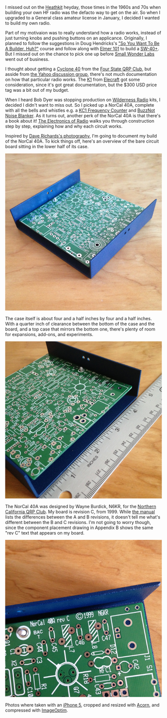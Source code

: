 <!--
title: Building my first HF radio
created: 6 May 2014 - 7:15 am
updated: 8 May 2014 - 5:38 am
publish: 8 May 2014
slug: norcal-40a
tags: building, radio
-->

I missed out on the [Heathkit][] heyday, those times in the 1960s and 70s when
building your own HF radio was the defacto way to get on the air. So when
I upgraded to a General class amateur license in January, I decided I wanted to
build my own radio.

Part of my motivaion was to really understand how a radio works, instead of
just turning knobs and pushing buttons on an applicance. Originally, I planned
to follow the suggestions in Doug Hendricks's ["So You Want To Be A Builder,
Huh?"][builder] course and follow along with [Elmer 101][] to build a
[SW-40+][].  But I missed out on the chance to pick one up before [Small Wonder
Labs][] went out of business.

I thought about getting a [Cyclone 40][] from the [Four State QRP Club][], but
asside from [the Yahoo discussion group][yahoo], there's not much documentation
on how that particular radio works. The [K1][] from [Elecraft][] got some
consideration, since it's got great documentation, but the $300 USD price tag
was a bit out of my budget.

When I heard Bob Dyer was stopping production on [Wilderness Radio][] kits, I
decided I didn't want to miss out. So I picked up a NorCal 40A, complete with
all the bells and whistles e.g. a [KC1 Frequency Counter][] and [BuzzNot Noise
Blanker][]. As it turns out, another perk of the NorCal 40A is that there's a
book about it! [The Electronics of Radio][] walks you through construction
step by step, explaining how and why each circuit works.

Inspired by [Dave Richards's photography][aa7ee], I'm going to document my build
of the NorCal 40A. To kick things off, here's an overview of the bare circuit
board sitting in the lower half of its case.

<img class="game art" src="/images/norcal-40a-board-overview.jpg"/>

The case itself is about four and a half inches by four and a half inches.
With a quarter inch of clearance between the bottom of the case and the
board, and a top case that mirrors the bottom one, there's plenty of room for
expansions, add-ons, and experiments.

<img class="game art" src="/images/norcal-40a-board-size.jpg"/>

The NorCal 40A was designed by Wayne Burdick, N6KR, for the [Northern California
QRP Club][]. My board is revision C, from 1999. While [the manual][] lists the
differences between the A and B revisions, it doesn't tell me what's different
between the B and C revisions. I'm not going to worry though, since the
component placement drawing in Appendix B shows the same "rev C" text that
appears on my board.

<img class="game art" src="/images/norcal-40a-board-name.jpg"/>

Photos where taken with an [iPhone 5][], cropped and resized with [Acorn][], and
compressed with [ImageOptim][].


[Heathkit]: http://heathkit.com/ "Various (Heathkit): We won't let you fail"
[Elmer 101]: http://www.qsl.net/kf4trd/lessons.htm "KF4TRD (QSL.net): Elmer 101 Lessons"
[builder]: http://www.zerobeat.net/qrp/authors/buildpart1.html "Doug Hendricks, KI6DS (Zerobeat.net): So You Want To Be A Builder, Huh?"
[SW-40+]: #
[Small Wonder Labs]: http://smallwonderlabs.com/ "Dave Benson, K1SWL (Small Wonder Labs): Quality kits for the amateur radio enthusiast"
[Wilderness Radio]: http://www.fix.net/~jparker/wild.html "Bob Dyer, K6KK (Wilderness Radio): Kits aimed specifically at the outdoor QRP enthusiast"
[The Electronics of Radio]: http://www.cambridge.org/us/academic/subjects/engineering/rf-and-microwave-engineering/electronics-radio "David Rutledge (Cambridge University Press): The Electronics of Radio"
[Cyclone 40]: #
[Four State QRP Club]: #
[yahoo]: #
[K1]: #
[Elecraft]: #
[KC1 Frequency Counter]: #
[BuzzNot Noise Blanker]: #
[aa7ee]: http://aa7ee.wordpress.com/ "Dave Richards, AA7EE: Home"
[Northern California QRP Club]: http://www.norcalqrp.org/ "Various (NorCal QRP Club): Home"
[the manual]: http://ecee.colorado.edu/~ecen2420/Files/NorCal40A_Manual.pdf "Bob Dyer, K6KK &amp; Wayne Burdick, N6KR (Wilderness Radio): NorCal 40A 40-Meter CW Transceiver: Assembly and Operating Manual"
[iPhone 5]: #
[Acorn]: #
[ImageOptim]: http://imageoptim.com/ "@pornel (ImageOptim): Image compression made easy for Mac OS X"

